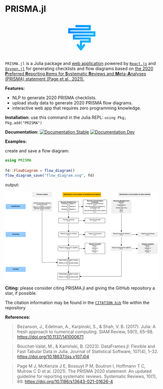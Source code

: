 # PRISMA.jl

<br>
<div align="center">
<img src="docs/src/assets/logo.svg" width="18%">
</div>
<br>

`PRISMA.jl` is a Julia package and [web application](https://prisma-jl.onrender.com) powered by [`React.js`](https://react.dev/) and [`Oxygen.jl`](https://github.com/OxygenFramework/Oxygen.jl) for generating checklists and flow diagrams based on [the 2020 **P**referred **R**eporting **I**tems for **S**ystematic **R**eviews and **M**eta-**A**nalyses (PRISMA) statement (Page et al., 2021).](https://doi.org/10.1186/s13643-021-01626-4)

**Features:**

- NLP to generate 2020 PRISMA checklists.
- upload study data to generate 2020 PRISMA flow diagrams.
- interactive web app that requires zero programming knowledge.

**Installation:** use this command in the Julia REPL: `using Pkg; Pkg.add("PRISMA")`

**Documentation:** <a href="https://cecoeco.github.io/PRISMA.jl/stable/"><img src="https://img.shields.io/badge/docs-stable-4c9fff.svg" alt="Documentation Stable" /></a> <a href="https://cecoeco.github.io/PRISMA.jl/dev/"><img src="https://img.shields.io/badge/docs-dev-4c9fff.svg" alt="Documentation Dev"></a>

**Examples:**

create and save a flow diagram:

```julia
using PRISMA

fd::FlowDiagram = flow_diagram() 
flow_diagram_save("flow_diagram.svg", fd)
```

output:

![flow diagram](docs/src/assets/flow_diagram.svg)

**Citing:** please consider citing PRISMA.jl and giving the GitHub repository a star, if possible.

The citation information may be found in the [`CITATION.bib`](CITATION.bib) file within the repository

**References:**

> Bezanson, J., Edelman, A., Karpinski, S., & Shah, V. B. (2017). Julia: A fresh approach to numerical computing. SIAM Review, 59(1), 65–98. https://doi.org/10.1137/141000671

> Bouchet-Valat, M., & Kamiński, B. (2023). DataFrames.jl: Flexible and Fast Tabular Data in Julia. Journal of Statistical Software, 107(4), 1–32. https://doi.org/10.18637/jss.v107.i04

> Page M J, McKenzie J E, Bossuyt P M, Boutron I, Hoffmann T C, Mulrow C D et al. (2021). The PRISMA 2020 statement: An updated guideline for reporting systematic reviews. Systematic Reviews, 10(1), 89. https://doi.org/10.1186/s13643-021-01626-4
